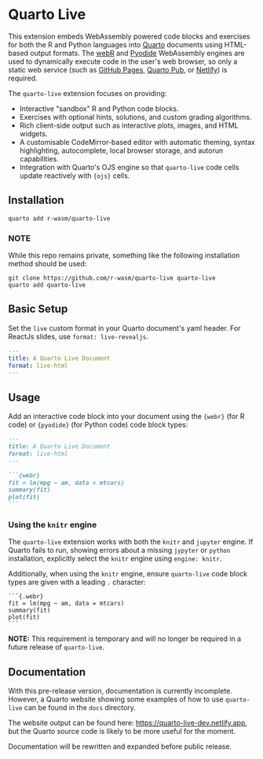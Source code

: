 # Quarto Live

This extension embeds WebAssembly powered code blocks and exercises for both the R and Python languages into [Quarto](https://quarto.org) documents using HTML-based output formats. The [webR](https://docs.r-wasm.org/webr/latest/) and [Pyodide](https://pyodide.org/en/stable/) WebAssembly engines are used to dynamically execute code in the user's web browser, so only a static web service (such as [GitHub Pages](https://pages.github.com), [Quarto Pub](https://quartopub.com), or [Netlify](https://www.netlify.com)) is required.

The `quarto-live` extension focuses on providing:
 * Interactive "sandbox" R and Python code blocks.
 * Exercises with optional hints, solutions, and custom grading algorithms.
 * Rich client-side output such as interactive plots, images, and HTML widgets.
 * A customisable CodeMirror-based editor with automatic theming, syntax highlighting, autocomplete, local browser storage, and autorun capabilities.
 * Integration with Quarto's OJS engine so that `quarto-live` code cells update reactively with `{ojs}` cells.

## Installation

```
quarto add r-wasm/quarto-live
```

### NOTE

While this repo remains private, something like the following installation method should be used:

```
git clone https://github.com/r-wasm/quarto-live quarto-live
quarto add quarto-live
```

## Basic Setup

Set the `live` custom format in your Quarto document's yaml header. For ReactJs slides, use `format: live-revealjs`.

```yaml
---
title: A Quarto Live Document
format: live-html
---
```

## Usage

Add an interactive code block into your document using the `{webr}` (for R code) or `{pyodide}` (for Python code) code block types:

````markdown
---
title: A Quarto Live Document
format: live-html
---

```{webr}
fit = lm(mpg ~ am, data = mtcars)
summary(fit)
plot(fit)
```
````

### Using the `knitr` engine

The `quarto-live` extension works with both the `knitr` and `jupyter` engine. If Quarto fails to run, showing errors about a missing `jypyter` or `python` installation, explicitly select the `knitr` engine using `engine: knitr`.

Additionally, when using the `knitr` engine, ensure `quarto-live` code block types are given with a leading `.` character:

````
```{.webr}
fit = lm(mpg ~ am, data = mtcars)
summary(fit)
plot(fit)
```
````

**NOTE:** This requirement is temporary and will no longer be required in a future release of `quarto-live`.

## Documentation

With this pre-release version, documentation is currently incomplete. However, a Quarto website showing some examples of how to use `quarto-live` can be found in the `docs` directory.

The website output can be found here: https://quarto-live-dev.netlify.app, but the Quarto source code is likely to be more useful for the moment.

Documentation will be rewritten and expanded before public release.

